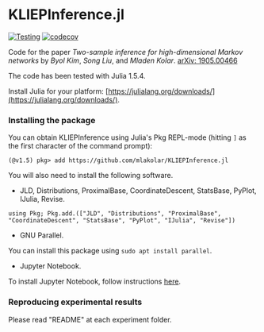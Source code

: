 # KLIEPInference.jl

[![Testing](https://github.com/mlakolar/KLIEPInference.jl/actions/workflows/ci.yml/badge.svg)](https://github.com/mlakolar/KLIEPInference.jl/actions/workflows/ci.yml)
[![codecov](https://codecov.io/gh/mlakolar/KLIEPInference.jl/branch/master/graph/badge.svg?token=XVJH400GOY)](https://codecov.io/gh/mlakolar/KLIEPInference.jl)

Code for the paper
_Two-sample inference for high-dimensional Markov networks_
by _Byol Kim_, _Song Liu_, and  _Mladen Kolar_. [arXiv: 1905.00466](https://arxiv.org/abs/1905.00466)

The code has been tested with Julia 1.5.4.

Install Julia for your platform: [https://julialang.org/downloads/](https://julialang.org/downloads/).

### Installing the package

You can obtain KLIEPInference using Julia's Pkg REPL-mode (hitting `]` as the first character of the command prompt):
```
(@v1.5) pkg> add https://github.com/mlakolar/KLIEPInference.jl
```

You will also need to install the following software.

- JLD, Distributions, ProximalBase, CoordinateDescent, StatsBase, PyPlot, IJulia, Revise.

`using Pkg; Pkg.add.(["JLD", "Distributions", "ProximalBase", "CoordinateDescent", "StatsBase", "PyPlot", "IJulia", "Revise"])`

- GNU Parallel.

You can install this package using `sudo apt install parallel`.

- Jupyter Notebook.

To install Jupyter Notebook, follow instructions [here](https://jupyter.org/install).

### Reproducing experimental results

Please read "README" at each experiment folder. 
